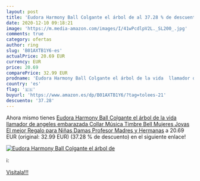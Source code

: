 ```yaml
---
layout: post
title: 'Eudora Harmony Ball Colgante el árbol de al 37.28 % de descuento'
date: 2020-12-10 09:18:21
image: 'https://m.media-amazon.com/images/I/41wPcdlpV2L._SL200_.jpg'
comments: true
category: ofertas
author: ring
slug: 'B01AXTB1Y6-es'
actualPrice: 20.69 EUR
currency: EUR
price: 20.69
comparePrice: 32.99 EUR
prodname: 'Eudora Harmony Ball Colgante el árbol de la vida  llamador de angeles embarazada  Collar Música Timbre Bell Mujeres Joyas El mejor Regalo para Niñas  Damas  Profesor  Madres y Hermanas'
country: 'es'
flag: '🇪🇸'
buyurl: 'https://www.amazon.es/dp/B01AXTB1Y6/?tag=tolees-21'
descuento: '37.28'
---
```


Ahora mismo tienes [Eudora Harmony Ball Colgante el árbol de la vida  llamador de angeles embarazada  Collar Música Timbre Bell Mujeres Joyas El mejor Regalo para Niñas  Damas  Profesor  Madres y Hermanas](https://www.amazon.es/dp/B01AXTB1Y6/?tag=tolees-21) a 20.69 EUR (original: 32.99 EUR) (37.28 %  de descuento) en el siguiente enlace!

[![Eudora Harmony Ball Colgante el árbol de](https://m.media-amazon.com/images/I/41wPcdlpV2L._SL200_.jpg)](https://www.amazon.es/dp/B01AXTB1Y6/?tag=tolees-21)

ℹ️:


[Visítala!!!](https://www.amazon.es/dp/B01AXTB1Y6/?tag=tolees-21)
